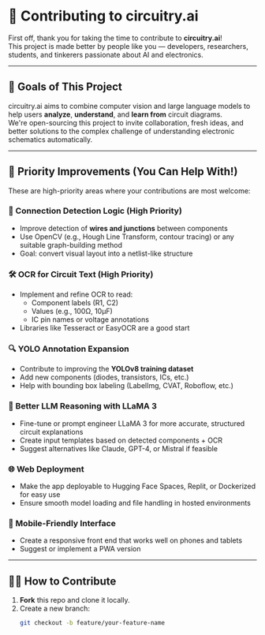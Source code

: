 # 🤝 Contributing to circuitry.ai

First off, thank you for taking the time to contribute to **circuitry.ai**!  
This project is made better by people like you — developers, researchers, students, and tinkerers passionate about AI and electronics.

---

## 📌 Goals of This Project

circuitry.ai aims to combine computer vision and large language models to help users **analyze**, **understand**, and **learn from** circuit diagrams.  
We're open-sourcing this project to invite collaboration, fresh ideas, and better solutions to the complex challenge of understanding electronic schematics automatically.

---

## 🚧 Priority Improvements (You Can Help With!)

These are high-priority areas where your contributions are most welcome:

### 🧩 Connection Detection Logic (High Priority)
- Improve detection of **wires and junctions** between components
- Use OpenCV (e.g., Hough Line Transform, contour tracing) or any suitable graph-building method
- Goal: convert visual layout into a netlist-like structure

### 🛠️ OCR for Circuit Text (High Priority)
- Implement and refine OCR to read:
  - Component labels (R1, C2)
  - Values (e.g., 100Ω, 10µF)
  - IC pin names or voltage annotations
- Libraries like Tesseract or EasyOCR are a good start

### 🔍 YOLO Annotation Expansion
- Contribute to improving the **YOLOv8 training dataset**
- Add new components (diodes, transistors, ICs, etc.)
- Help with bounding box labeling (LabelImg, CVAT, Roboflow, etc.)

### 🧠 Better LLM Reasoning with LLaMA 3
- Fine-tune or prompt engineer LLaMA 3 for more accurate, structured circuit explanations
- Create input templates based on detected components + OCR
- Suggest alternatives like Claude, GPT-4, or Mistral if feasible

### 🌐 Web Deployment
- Make the app deployable to Hugging Face Spaces, Replit, or Dockerized for easy use
- Ensure smooth model loading and file handling in hosted environments

### 📱 Mobile-Friendly Interface
- Create a responsive front end that works well on phones and tablets
- Suggest or implement a PWA version

---

## 🧑‍💻 How to Contribute

1. **Fork** this repo and clone it locally.
2. Create a new branch:
   ```bash
   git checkout -b feature/your-feature-name
